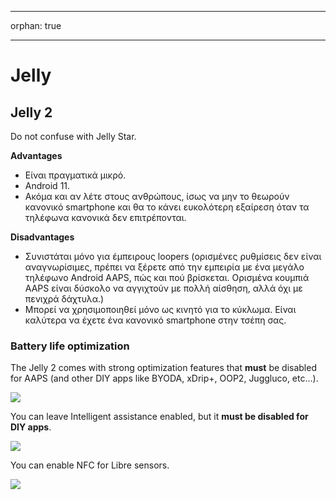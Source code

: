 * * *

orphan: true

* * *

# Jelly

## Jelly 2

Do not confuse with Jelly Star.

**Advantages**

* Είναι πραγματικά μικρό.
* Android 11.
* Ακόμα και αν λέτε στους ανθρώπους, ίσως να μην το θεωρούν κανονικό smartphone και θα το κάνει ευκολότερη εξαίρεση όταν τα τηλέφωνα κανονικά δεν επιτρέπονται.

**Disadvantages**

* Συνιστάται μόνο για έμπειρους loopers (ορισμένες ρυθμίσεις δεν είναι αναγνωρίσιμες, πρέπει να ξέρετε από την εμπειρία με ένα μεγάλο τηλέφωνο Android AAPS, πώς και πού βρίσκεται. Ορισμένα κουμπιά AAPS είναι δύσκολο να αγγιχτούν με πολλή αίσθηση, αλλά όχι με πενιχρά δάχτυλα.)
* Μπορεί να χρησιμοποιηθεί μόνο ως κινητό για το κύκλωμα. Είναι καλύτερα να έχετε ένα κανονικό smartphone στην τσέπη σας. 

### Battery life optimization

The Jelly 2 comes with strong optimization features that **must** be disabled for AAPS (and other DIY apps like BYODA, xDrip+, OOP2, Juggluco, etc...).

![](../images/Jelly_Settings1.png)

You can leave Intelligent assistance enabled, but it **must be disabled for DIY apps**.

![](../images/Jelly_Settings2.png)

You can enable NFC for Libre sensors.

![](../images/Jelly_Settings3.png)